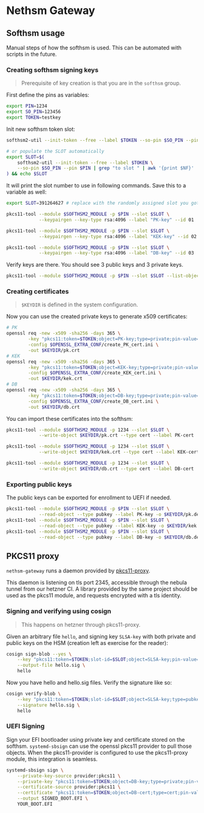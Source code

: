 <!--
SPDX-FileCopyrightText: 2022-2024 TII (SSRC) and the Ghaf contributors
SPDX-License-Identifier: CC-BY-SA-4.0
-->

# Nethsm Gateway

## Softhsm usage

Manual steps of how the softhsm is used. This can be automated with scripts in
the future.

### Creating softhsm signing keys

> Prerequisite of key creation is that you are in the `softhsm` group.

First define the pins as variables:

```sh
export PIN=1234
export SO_PIN=123456
export TOKEN=testkey
```

Init new softhsm token slot:

```sh
softhsm2-util --init-token --free --label $TOKEN --so-pin $SO_PIN --pin $PIN

# or populate the SLOT automatically
export SLOT=$(
    softhsm2-util --init-token --free --label $TOKEN \
    --so-pin $SO_PIN --pin $PIN | grep "to slot " | awk '{print $NF}'
) && echo $SLOT
```

It will print the slot number to use in following commands. Save this to a
variable as well:

```sh
export SLOT=391264627 # replace with the randomly assigned slot you got back
```

```sh
pkcs11-tool --module $SOFTHSM2_MODULE -p $PIN --slot $SLOT \
            --keypairgen --key-type rsa:4096 --label "PK-key" --id 01

pkcs11-tool --module $SOFTHSM2_MODULE -p $PIN --slot $SLOT \
            --keypairgen --key-type rsa:4096 --label "KEK-key" --id 02

pkcs11-tool --module $SOFTHSM2_MODULE -p $PIN --slot $SLOT \
            --keypairgen --key-type rsa:4096 --label "DB-key" --id 03
```

Verify keys are there. You should see 3 public keys and 3 private keys.

```sh
pkcs11-tool --module $SOFTHSM2_MODULE -p $PIN --slot $SLOT --list-objects
```

### Creating certificates

> `$KEYDIR` is defined in the system configuration.

Now you can use the created private keys to generate x509 certificates:

```sh
# PK
openssl req -new -x509 -sha256 -days 365 \
        -key "pkcs11:token=$TOKEN;object=PK-key;type=private;pin-value=$PIN" \
        -config $OPENSSL_EXTRA_CONF/create_PK_cert.ini \
        -out $KEYDIR/pk.crt
# KEK
openssl req -new -x509 -sha256 -days 365 \
        -key "pkcs11:token=$TOKEN;object=KEK-key;type=private;pin-value=$PIN" \
        -config $OPENSSL_EXTRA_CONF/create_KEK_cert.ini \
        -out $KEYDIR/kek.crt
# DB
openssl req -new -x509 -sha256 -days 365 \
        -key "pkcs11:token=$TOKEN;object=DB-key;type=private;pin-value=$PIN" \
        -config $OPENSSL_EXTRA_CONF/create_DB_cert.ini \
        -out $KEYDIR/db.crt
```

You can import these certificates into the softhsm:

```sh
pkcs11-tool --module $SOFTHSM2_MODULE -p 1234 --slot $SLOT \
            --write-object $KEYDIR/pk.crt --type cert --label PK-cert

pkcs11-tool --module $SOFTHSM2_MODULE -p 1234 --slot $SLOT \
            --write-object $KEYDIR/kek.crt --type cert --label KEK-cert

pkcs11-tool --module $SOFTHSM2_MODULE -p 1234 --slot $SLOT \
            --write-object $KEYDIR/db.crt --type cert --label DB-cert
```

### Exporting public keys

The public keys can be exported for enrollment to UEFI if needed.

```sh
pkcs11-tool --module $SOFTHSM2_MODULE -p $PIN --slot $SLOT \
            --read-object --type pubkey --label PK-key -o $KEYDIR/pk.der
pkcs11-tool --module $SOFTHSM2_MODULE -p $PIN --slot $SLOT \
            --read-object --type pubkey --label KEK-key -o $KEYDIR/kek.der
pkcs11-tool --module $SOFTHSM2_MODULE -p $PIN --slot $SLOT \
            --read-object --type pubkey --label DB-key -o $KEYDIR/db.der
```

## PKCS11 proxy

`nethsm-gateway` runs a daemon provided by
[pkcs11-proxy](https://github.com/scobiej/pkcs11-proxy/tree/osx-openssl1-1).

This daemon is listening on tls port 2345, accessible through the nebula tunnel
from our hetzner CI. A library provided by the same project should be used as
the pkcs11 module, and requests encrypted with a tls identity.

### Signing and verifying using cosign

> This happens on hetzner through pkcs11-proxy.

Given an arbitrary file `hello`, and signing key `SLSA-key` with both private
and public keys on the HSM (creation left as exercise for the reader):

```sh
cosign sign-blob --yes \
    --key "pkcs11:token=$TOKEN;slot-id=$SLOT;object=SLSA-key;pin-value=$PIN?module-path=$PKCS11_PROXY_MODULE" \
    --output-file hello.sig \
    hello
```

Now you have hello and hello.sig files. Verify the signature like so:

```sh
cosign verify-blob \
    --key "pkcs11:token=$TOKEN;slot-id=$SLOT;object=SLSA-key;type=pubkey;pin-value=$PIN?module-path=$PKCS11_PROXY_MODULE" \
    --signature hello.sig \
    hello
```

### UEFI Signing

Sign your EFI bootloader using private key and certificate stored on the
softhsm. `systemd-sbsign` can use the openssl pkcs11 provider to pull those
objects. When the pkcs11-provider is configured to use the pkcs11-proxy module,
this integration is seamless.

```sh
systemd-sbsign sign \
    --private-key-source provider:pkcs11 \
    --private-key "pkcs11:token=$TOKEN;object=DB-key;type=private;pin-value=$PIN" \
    --certificate-source provider:pkcs11 \
    --certificate "pkcs11:token=$TOKEN;object=DB-cert;type=cert;pin-value=$PIN" \
    --output SIGNED_BOOT.EFI \
    YOUR_BOOT.EFI
```
